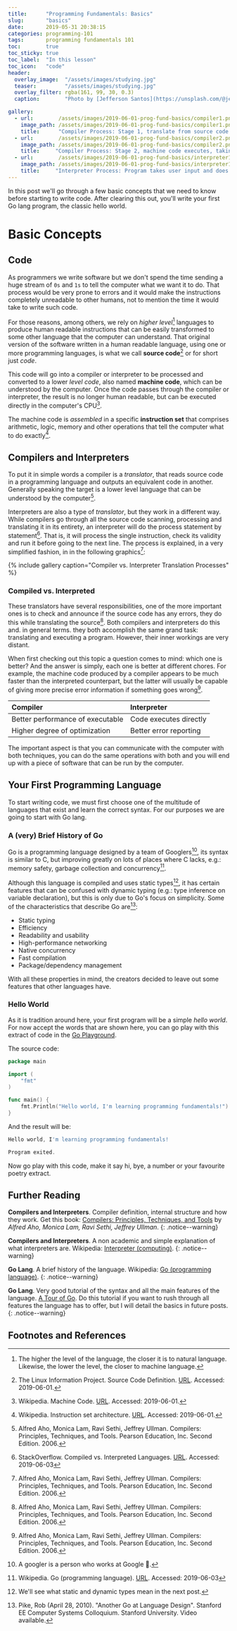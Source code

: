 ```yaml
---
title:      "Programming Fundamentals: Basics"
slug:       "basics"
date:       2019-05-31 20:38:15
categories: programming-101
tags:       programming fundamentals 101
toc:        true
toc_sticky: true
toc_label:  "In this lesson"
toc_icon:   "code"
header:
  overlay_image:  "/assets/images/studying.jpg"
  teaser:         "/assets/images/studying.jpg"
  overlay_filter: rgba(161, 99, 30, 0.3)
  caption:        "Photo by [Jefferson Santos](https://unsplash.com/@jefflssantos) on Unsplash"

gallery:
  - url:        /assets/images/2019-06-01-prog-fund-basics/compiler1.png
    image_path: /assets/images/2019-06-01-prog-fund-basics/compiler1.png
    title:      "Compiler Process: Stage 1, translate from source code to machine code."
  - url:        /assets/images/2019-06-01-prog-fund-basics/compiler2.png
    image_path: /assets/images/2019-06-01-prog-fund-basics/compiler2.png
    title:     "Compiler Process: Stage 2, machine code executes, taking user input and converting it to output."
  - url:        /assets/images/2019-06-01-prog-fund-basics/interpreter1.png
    image_path: /assets/images/2019-06-01-prog-fund-basics/interpreter1.png
    title:     "Interpreter Process: Program takes user input and does translation and execution to produce out."
---
```


In this post we'll go through a few basic concepts that we need to know before starting to write code. After clearing
this out, you'll write your first Go lang program, the classic hello world.

# Basic Concepts

## Code

As programmers we write software but we don't spend the time sending a huge stream of `0s` and `1s` to tell the computer
what we want it to do. That process would be very prone to errors and it would make the instructions completely
unreadable to other humans, not to mention the time it would take to write such code.

For those reasons, among others, we rely on *higher level*[^foot1] languages to produce human readable instructions that
can be easily transformed to some other language that the computer can understand. That original version of the software
written in a human readable language, using one or more programming languages, is what we call **source code**[^sourceCode]
or for short just *code*.

This code will go into a compiler or interpreter to be processed and converted to a lower *level code*, also named
**machine code**, which can be understood by the computer. Once the code passes through the compiler or interpreter, the
result is no longer human readable, but can be executed directly in the computer's CPU[^machineCode].

The machine code is *assembled* in a specific **instruction set** that comprises arithmetic, logic, memory and other
operations that tell the computer what to do exactly[^instructionSet].

## Compilers and Interpreters

To put it in simple words a compiler is a *translator*, that reads source code in a programming language and outputs an
equivalent code in another. Generally speaking the target is a lower level language that can be understood by the
computer[^compiler].

Interpreters are also a type of *translator*, but they work in a different way. While compilers go through all the source
code scanning, processing and translating it in its entirety, an interpreter will do the process statement by
statement[^compVSinter]. That is, it will process the single instruction, check its validity and run it before going to
the next line. The process is explained, in a very simplified fashion, in in the following graphics[^compiler]:

{% include gallery caption="Compiler vs. Interpreter Translation Processes" %}

### Compiled vs. Interpreted

These translators have several responsibilities, one of the more important ones is to check and announce if the source
code has any errors, they do this while translating the source[^compiler]. Both compilers and interpreters do this and.
in general terms. they both accomplish the same grand task: translating and executing a program. However, their inner
workings are very distant.

When first checking out this topic a question comes to mind: which one is better? And the answer is simply, each one is
better at different chores. For example, the machine code produced by a compiler appears to be much faster than the
interpreted counterpart, but the latter will usually be capable of giving more precise error information if something
goes wrong[^compiler].

| Compiler                        | Interpreter           |
|:--------------------------------|:----------------------|
| Better performance of executable| Code executes directly|
| Higher degree of optimization   | Better error reporting|

The important aspect is that you can communicate with the computer with both techniques, you can do the same
operations with both and you will end up with a piece of software that can be run by the computer.

## Your First Programming Language

To start writing code, we must first choose one of the multitude of languages
that exist and learn the correct syntax. For our purposes we are going to start
with Go lang.

### A (very) Brief History of Go

Go is a programming language designed by a team of Googlers[^googler], its syntax is similar to C, but improving greatly
on lots of places where C lacks, e.g.: memory safety, garbage collection and concurrency[^gohistory].

Although this language is compiled and uses static types[^statictypes], it has certain features that can be confused
with dynamic typing (e.g.: type inference on variable declaration), but this is only due to Go's focus on simplicity.
Some of the characteristics that describe Go are[^godesign]:

- Static typing
- Efficiency
- Readability and usability
- High-performance networking
- Native concurrency
- Fast compilation
- Package/dependency management

With all these properties in mind, the creators decided to leave out some features that other languages have.

### Hello World
As it is tradition around here, your first program will be a simple *hello world*. For now accept the words that are
shown here, you can go play with this extract of code in the [Go Playground](https://play.golang.com/p/siN2R7PeSJ5).

The source code:

```go
package main

import (
	"fmt"
)

func main() {
	fmt.Println("Hello world, I'm learning programming fundamentals!")
}
```

And the result will be:

```go
Hello world, I'm learning programming fundamentals!

Program exited.
```

Now go play with this code, make it say hi, bye, a number or your favourite poetry extract.

## Further Reading

**Compilers and Interpreters**. Compiler definition, internal structure and how they work.
Get this book: [Compilers: Principles, Techniques, and Tools](https://en.wikipedia.org/wiki/Compilers%3A_Principles%2C_Techniques%2C_and_Tools)
by *Alfred Aho, Monica Lam, Ravi Sethi, Jeffrey Ullman*.
{: .notice--warning}

**Compilers and Interpreters**. A non academic and simple explanation of what interpreters are.
Wikipedia: [Interpreter (computing)](https://en.wikipedia.org/wiki/Interpreter_(computing)#Applications).
{: .notice--warning}

**Go Lang**. A brief history of the language.
Wikipedia: [Go (programming language)](https://en.wikipedia.org/wiki/Go_(programming_language)).
{: .notice--warning}

**Go Lang**. Very good tutorial of the syntax and all the main features of the language.
[A Tour of Go](https://tour.golang.org/). Do this tutorial if you want to rush through all features the language has to
offer, but I will detail the basics in future posts.
{: .notice--warning}

## Footnotes and References
[^foot1]: The higher the level of the language, the closer it is to natural language. Likewise, the lower the level, the closer to machine language.
[^sourceCode]: The Linux Information Project. Source Code Definition. [URL](http://www.linfo.org/source_code.html). Accessed: 2019-06-01.
[^machineCode]: Wikipedia. Machine Code. [URL](https://en.wikipedia.org/wiki/Machine_code). Accessed: 2019-06-01.
[^instructionSet]: Wikipedia. Instruction set architecture. [URL](https://en.wikipedia.org/wiki/Instruction_set_architecture). Accessed: 2019-06-01.
[^compiler]: Alfred Aho, Monica Lam, Ravi Sethi, Jeffrey Ullman. Compilers: Principles, Techniques, and Tools. Pearson Education, Inc. Second Edition. 2006.
[^compVSinter]: StackOverflow. Compiled vs. Interpreted Languages. [URL](https://stackoverflow.com/a/3265602/2880704). Accessed: 2019-06-03
[^interpreter]: Wikipedia. Interpreter (computing). [URL](https://en.wikipedia.org/wiki/Interpreter_(computing)). Accessed: 2019-06-03
[^googler]: A googler is a person who works at Google 🤷.
[^gohistory]: Wikipedia. Go (programming language). [URL](https://en.wikipedia.org/wiki/Go_(programming_language)). Accessed: 2019-06-03
[^statictypes]: We'll see what static and dynamic types mean in the next post.
[^godesign]: Pike, Rob (April 28, 2010). "Another Go at Language Design". Stanford EE Computer Systems Colloquium. Stanford University. Video available.
